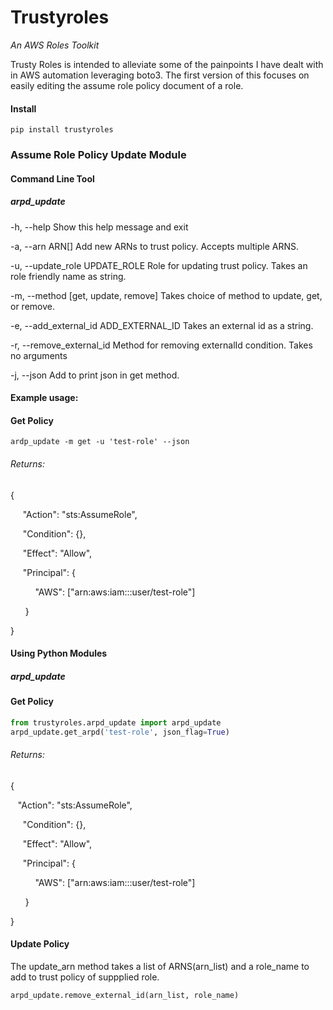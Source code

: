 # Trustyroles
_An AWS Roles Toolkit_

Trusty Roles is intended to alleviate some of the painpoints I have dealt with in AWS automation leveraging boto3. 
The first version of this focuses on easily editing the assume role policy document of a role. 

#### Install
`pip install trustyroles`

### Assume Role Policy Update Module
#### Command Line Tool
#####  arpd_update

-h, --help
Show this help message and exit

-a, --arn ARN[]
Add new ARNs to trust policy. Accepts multiple ARNS.

-u, --update_role UPDATE_ROLE
Role for updating trust policy. Takes an role friendly name as string.

-m,  --method [get, update, remove]
Takes choice of method to update, get, or remove.

-e, --add_external_id ADD_EXTERNAL_ID
Takes an external id as a string.

-r, --remove_external_id
Method for removing externalId condition. Takes no arguments

-j, --json
Add to print json in get method.
  
#### Example usage:
#### Get Policy
`ardp_update -m get -u 'test-role' --json`

###### Returns:

{

&nbsp;&nbsp;&nbsp;&nbsp; "Action": "sts:AssumeRole",  

&nbsp;&nbsp;&nbsp;&nbsp; "Condition": {},

&nbsp;&nbsp;&nbsp;&nbsp; "Effect": "Allow",

&nbsp;&nbsp;&nbsp;&nbsp; "Principal": {

&nbsp;&nbsp;&nbsp;&nbsp;&nbsp;&nbsp;&nbsp;&nbsp;&nbsp; "AWS": ["arn:aws:iam:::user/test-role"]

&nbsp;&nbsp;&nbsp;&nbsp;&nbsp; }

}

#### Using Python Modules
#####  arpd_update

#### Get Policy
```python
from trustyroles.arpd_update import arpd_update
arpd_update.get_arpd('test-role', json_flag=True)
```
###### Returns:
{  

&nbsp;&nbsp; "Action": "sts:AssumeRole",  

&nbsp;&nbsp;&nbsp;&nbsp; "Condition": {},

&nbsp;&nbsp;&nbsp;&nbsp; "Effect": "Allow",

&nbsp;&nbsp;&nbsp;&nbsp; "Principal": {

&nbsp;&nbsp;&nbsp;&nbsp;&nbsp;&nbsp;&nbsp;&nbsp;&nbsp; "AWS": ["arn:aws:iam:::user/test-role"]

&nbsp;&nbsp;&nbsp;&nbsp;&nbsp; }

}

#### Update Policy
The update_arn method takes a list of ARNS(arn_list) and a role_name to add to trust policy of suppplied role.

```python
arpd_update.remove_external_id(arn_list, role_name)
```
